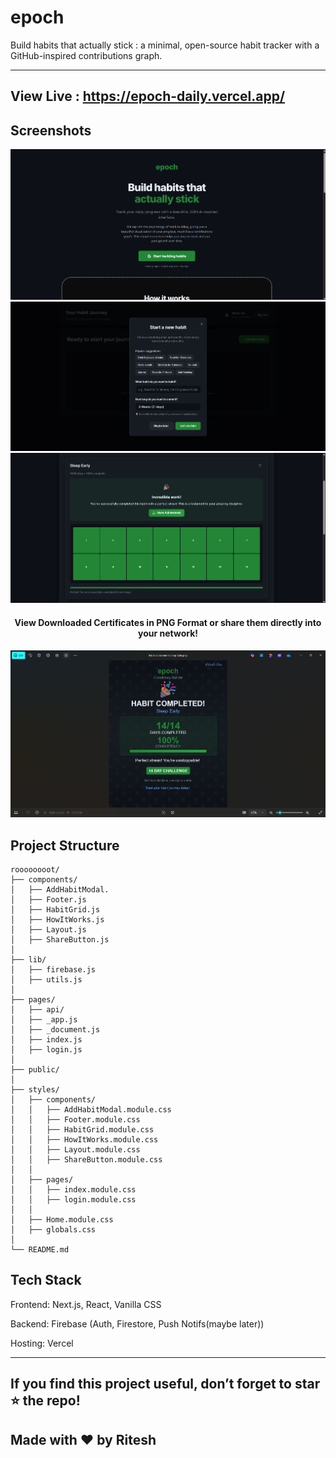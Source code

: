 # epoch

 Build habits that actually stick : a minimal, open-source habit tracker with a GitHub-inspired contributions graph.

---

## View Live : https://epoch-daily.vercel.app/

## Screenshots

<p align="center">
  <img src="./public/screenshots/1.png" width="600" alt="Screenshot 1"/>
  <br/>
  <img src="./public/screenshots/4.png" width="600" alt="Screenshot 4"/>
  <br/>
  <img src="./public/screenshots/6.png" width="600" alt="Screenshot 6"/>
  <br/>
</p>


<h4 align="center">View Downloaded Certificates in PNG Format or share them directly into your network! </h4>

<p align="center">
  <img src="./public/screenshots/8.png" width="600" alt="Screenshot 8"/>
</p>

## Project Structure

```
roooooooot/
├── components/
│   ├── AddHabitModal.
│   ├── Footer.js
│   ├── HabitGrid.js
│   ├── HowItWorks.js
│   ├── Layout.js
│   ├── ShareButton.js
│
├── lib/
│   ├── firebase.js
│   ├── utils.js
│
├── pages/
│   ├── api/
│   ├── _app.js
│   ├── _document.js
│   ├── index.js
│   ├── login.js
│
├── public/
│
├── styles/
│   ├── components/
│   │   ├── AddHabitModal.module.css
│   │   ├── Footer.module.css
│   │   ├── HabitGrid.module.css
│   │   ├── HowItWorks.module.css
│   │   ├── Layout.module.css
│   │   ├── ShareButton.module.css
│   │
│   ├── pages/
│   │   ├── index.module.css
│   │   ├── login.module.css
│   │
│   ├── Home.module.css
│   ├── globals.css
│
└── README.md  

```

## Tech Stack

Frontend: Next.js, React, Vanilla CSS

Backend: Firebase (Auth, Firestore, Push Notifs(maybe later))

Hosting: Vercel

---

## If you find this project useful, don’t forget to star ⭐ the repo!

## Made with ❤️ by Ritesh
